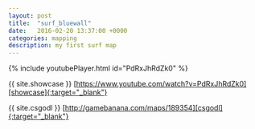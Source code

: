```yaml
---
layout: post
title:  "surf_bluewall"
date:   2016-02-20 13:37:00 +0000
categories: mapping
description: my first surf map
---
```


{% include youtubePlayer.html id="PdRxJhRdZk0" %}

{{ site.showcase }} [https://www.youtube.com/watch?v=PdRxJhRdZk0][showcase]{:target="_blank"}

{{ site.csgodl }} [http://gamebanana.com/maps/189354][csgodl]{:target="_blank"}

[showcase]: https://www.youtube.com/watch?v=PdRxJhRdZk0
[csgodl]: http://gamebanana.com/maps/189354
